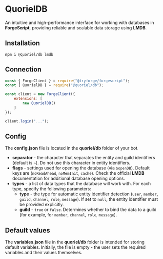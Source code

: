 # QuorielDB
An intuitive and high-performance interface for working with databases in **ForgeScript**, providing reliable and scalable data storage using **LMDB**.

## Installation
```
npm i @quoriel/db lmdb
```

## Connection
```js
const { ForgeClient } = require("@tryforge/forgescript");
const { QuorielDB } = require("@quoriel/db");

const client = new ForgeClient({
    extensions: [
        new QuorielDB()
    ]
});

client.login("...");
```

## Config
The **config.json** file is located in the **quoriel/db** folder of your bot.  
- **separator** - the character that separates the entity and guild identifiers (default is `~`). Do not use this character in entity identifiers.
- **flags** - settings used for opening the database (via `$openDB`). Default keys are (`noReadAhead`, `noMemInit`, `cache`). Check the official **LMDB** documentation for additional database opening options.
- **types** - a list of data types that the database will work with. For each type, specify the following parameters:
  - **type** - the type for automatic entity identifier detection (`user`, `member`, `guild`, `channel`, `role`, `message`). If set to `null`, the entity identifier must be provided explicitly.
  - **guild** - `true` or `false`. Determines whether to bind the data to a guild (for example, for `member`, `channel`, `role`, `message`).

## Default values
The **variables.json** file in the **quoriel/db** folder is intended for storing default variables. Initially, the file is empty - the user sets the required variables and their values themselves.